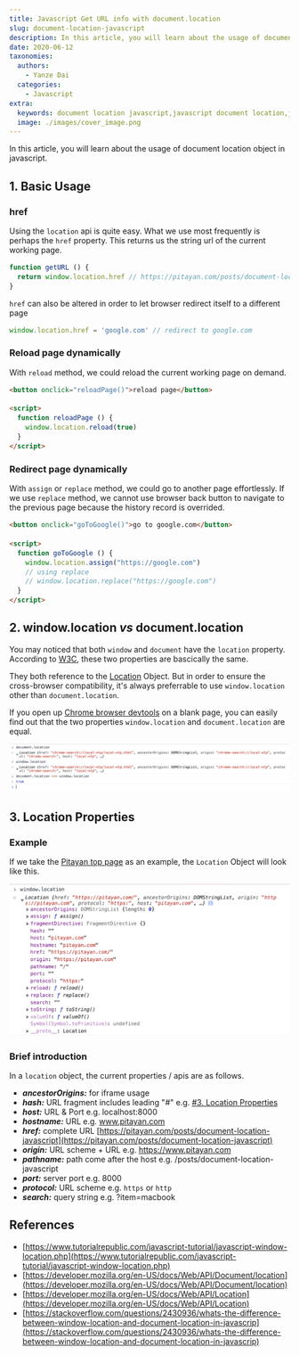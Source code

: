 ```yaml
---
title: Javascript Get URL info with document.location
slug: document-location-javascript
description: In this article, you will learn about the usage of document location object in javascript.
date: 2020-06-12
taxonomies:
  authors: 
    - Yanze Dai
  categories:
    - Javascript
extra:
  keywords: document location javascript,javascript document location,javascript location object
  image: ./images/cover_image.png
---
```


In this article, you will learn about the usage of document location object in javascript.


## 1. Basic Usage

### href
Using the `location` api is quite easy. What we use most frequently is perhaps the `href` property. This returns us the string url of the current working page.
```javascript
function getURL () {
  return window.location.href // https://pitayan.com/posts/document-location-javascript
}
```

`href` can also be altered in order to let browser redirect itself to a different page


```javascript
window.location.href = 'google.com' // redirect to google.com
```

### Reload page dynamically
With `reload` method, we could reload the current working page on demand.

```html
<button onclick="reloadPage()">reload page</button>

<script>
  function reloadPage () {
    window.location.reload(true)
  }
</script>
```

### Redirect page dynamically
With `assign` or `replace` method, we could go to another page effortlessly. If we use `replace` method, we cannot use browser back button to navigate to the previous page because the history record is overrided.

```html
<button onclick="goToGoogle()">go to google.com</button>

<script>
  function goToGoogle () {
    window.location.assign("https://google.com")
    // using replace
    // window.location.replace("https://google.com")
  }
</script>

```


## 2. window.location _vs_ document.location
You may noticed that both `window` and `document` have the `location` property. According to [W3C](https://html.spec.whatwg.org/multipage/browsers.html#dom-location), these two properties are bascically the same.

They both reference to the [Location](https://developer.mozilla.org/en-US/docs/Web/API/Document/location) Object. But in order to ensure the cross-browser compatibility, it's always preferrable to use `window.location` other than `document.location`.

If you open up [Chrome browser devtools](https://developers.google.com/web/tools/chrome-devtools) on a blank page, you can easily find out that the two properties `window.location` and `document.location` are equal.

![window-and-document-location](./images/window-and-document-location.png)


## 3. Location Properties
### Example
If we take the [Pitayan top page](/) as an example, the `Location` Object will look like this.

![top-page-example](./images/top-page-example.png)

### Brief introduction
In a `location` object, the current properties / apis are as follows.
- ***ancestorOrigins:*** for iframe usage
- ***hash:*** URL fragment includes leading "#" e.g. [#3. Location Properties](#3-location-properties)
- ***host:*** URL & Port e.g. localhost:8000
- ***hostname:*** URL e.g. www.pitayan.com
- ***href:*** complete URL [https://pitayan.com/posts/document-location-javascript](https://pitayan.com/posts/document-location-javascript)
- ***origin:*** URL scheme + URL e.g. https://www.pitayan.com
- ***pathname:*** path come after the host e.g. /posts/document-location-javascript
- ***port:*** server port e.g. 8000
- ***protocol:*** URL scheme e.g. `https` or `http`
- ***search:*** query string e.g. ?item=macbook


## References
- [https://www.tutorialrepublic.com/javascript-tutorial/javascript-window-location.php](https://www.tutorialrepublic.com/javascript-tutorial/javascript-window-location.php)
- [https://developer.mozilla.org/en-US/docs/Web/API/Document/location](https://developer.mozilla.org/en-US/docs/Web/API/Document/location)
- [https://developer.mozilla.org/en-US/docs/Web/API/Location](https://developer.mozilla.org/en-US/docs/Web/API/Location)
- [https://stackoverflow.com/questions/2430936/whats-the-difference-between-window-location-and-document-location-in-javascrip](https://stackoverflow.com/questions/2430936/whats-the-difference-between-window-location-and-document-location-in-javascrip)

